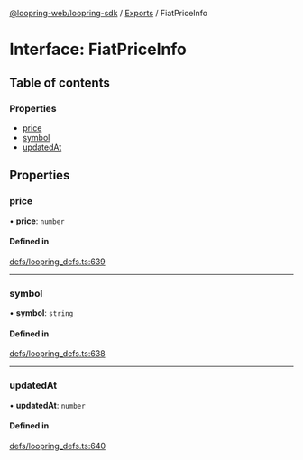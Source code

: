 [@loopring-web/loopring-sdk](../README.md) / [Exports](../modules.md) / FiatPriceInfo

# Interface: FiatPriceInfo

## Table of contents

### Properties

- [price](FiatPriceInfo.md#price)
- [symbol](FiatPriceInfo.md#symbol)
- [updatedAt](FiatPriceInfo.md#updatedat)

## Properties

### price

• **price**: `number`

#### Defined in

[defs/loopring_defs.ts:639](https://github.com/Loopring/loopring_sdk/blob/1b21a8d/src/defs/loopring_defs.ts#L639)

___

### symbol

• **symbol**: `string`

#### Defined in

[defs/loopring_defs.ts:638](https://github.com/Loopring/loopring_sdk/blob/1b21a8d/src/defs/loopring_defs.ts#L638)

___

### updatedAt

• **updatedAt**: `number`

#### Defined in

[defs/loopring_defs.ts:640](https://github.com/Loopring/loopring_sdk/blob/1b21a8d/src/defs/loopring_defs.ts#L640)
